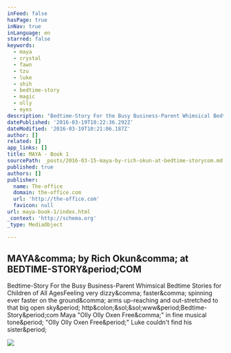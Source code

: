 ```yaml
---
inFeed: false
hasPage: true
inNav: true
inLanguage: en
starred: false
keywords:
  - maya
  - crystal
  - fawn
  - tzu
  - luke
  - shih
  - bedtime-story
  - magic
  - olly
  - eyes
description: "Bedtime-Story For the Busy Business-Parent Whimsical Bedtime Stories for Children of All AgesFeeling very dizzy, faster, spinning ever faster on the ground, arms up-reaching and out-stretched to that big open sky. http://www.Bedtime-Story.com Maya \"Olly Olly Oxen Free,\" in fine musical tone. \"Olly Olly Oxen Free.\" Luke couldn't find his sister."
datePublished: '2016-03-19T10:22:36.292Z'
dateModified: '2016-03-19T10:21:06.187Z'
author: []
related: []
app_links: []
title: MAYA - Book 1
sourcePath: _posts/2016-03-15-maya-by-rich-okun-at-bedtime-storycom.md
published: true
authors: []
publisher:
  name: The-office
  domain: the-office.com
  url: 'http://the-office.com'
  favicon: null
url: maya-book-1/index.html
_context: 'http://schema.org'
_type: MediaObject

---
```

<article style=""><h1>MAYA&amp;comma; by Rich Okun&amp;comma; at BEDTIME-STORY&amp;period;COM</h1><p>Bedtime-Story For the Busy Business-Parent Whimsical Bedtime Stories for Children of All AgesFeeling very dizzy&amp;comma; faster&amp;comma; spinning ever faster on the ground&amp;comma; arms up-reaching and out-stretched to that big open sky&amp;period; http&amp;colon;&amp;sol;&amp;sol;www&amp;period;Bedtime-Story&amp;period;com Maya "Olly Olly Oxen Free&amp;comma;" in fine musical tone&amp;period; "Olly Olly Oxen Free&amp;period;" Luke couldn't find his sister&amp;period;</p><img src="http://the-office.com/bedtime-story/maya-1.jpg" /></article>
